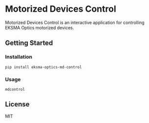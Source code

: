 # Motorized Devices Control

Motorized Devices Control is an interactive application for controlling EKSMA Optics motorized devices.

## Getting Started

### Installation

```shell
pip install eksma-optics-md-control
```

### Usage

```shell
mdcontrol
```

## License

MIT
